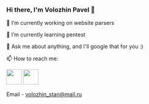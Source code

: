### Hi there, I'm Volozhin Pavel 👋

🔭 I’m currently working on website parsers

🌱 I’m currently learning pentest

💬 Ask me about anything, and I'll google that for you :)

📫 How to reach me:

[<img src="https://user-images.githubusercontent.com/110378801/204175069-e236bd03-d163-4df5-a1e3-42f68cb19c23.png" width="40" height="40" />](https://instagram.com/volozhin)
[<img src="https://upload.wikimedia.org/wikipedia/commons/9/9a/VK_Logo.png" width="40" height="40" />](https://vk.com/volozhin)

Email - volozhin_stan@mail.ru

<!--
**volozhin/volozhin** is a ✨ _special_ ✨ repository because its `README.md` (this file) appears on your GitHub profile.

Here are some ideas to get you started:

- 🔭 I’m currently working on ...
- 🌱 I’m currently learning ...
- 👯 I’m looking to collaborate on ...
- 🤔 I’m looking for help with ...
- 💬 Ask me about ...
- 📫 How to reach me: ...
- 😄 Pronouns: ...
- ⚡ Fun fact: ...
-->
